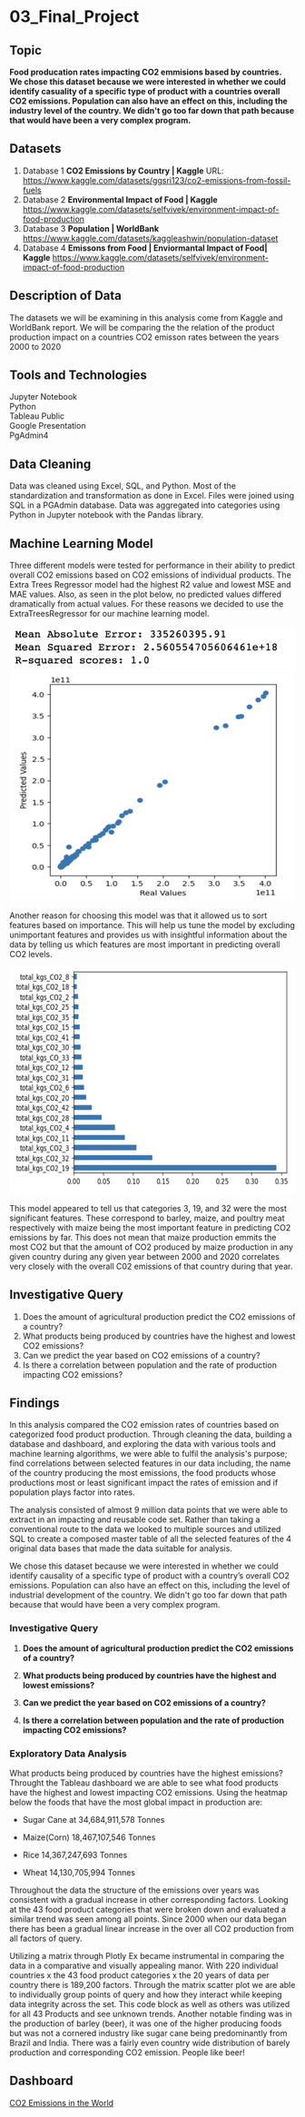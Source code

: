 # 03_Final_Project

## Topic
**Food producation rates impacting CO2 emmisions based by countries.  We chose this dataset because we were interested in whether we could identify casuality of a specific type of product with a countries overall CO2 emissions.  Population can also have an effect on this, including the industry level of the country.  We didn't go too far down that path because that would have been a very complex program.**

## Datasets 

1. Database 1 **CO2 Emissions by Country | Kaggle** URL: <https://www.kaggle.com/datasets/ggsri123/co2-emissions-from-fossil-fuels>
2. Database 2 **Environmental Impact of Food | Kaggle** <https://www.kaggle.com/datasets/selfvivek/environment-impact-of-food-production>
3. Database 3 **Population | WorldBank** <https://www.kaggle.com/datasets/kaggleashwin/population-dataset>
4. Database 4 **Emissons from Food | Enviormantal Impact of Food| Kaggle** <https://www.kaggle.com/datasets/selfvivek/environment-impact-of-food-production>



## Description of Data
The datasets we will be examining in this analysis come from Kaggle and WorldBank report. We will be comparing the the relation of the product production impact on a countries CO2 emisson rates between the years 2000 to 2020



## Tools and Technologies 

Jupyter Notebook<br>
Python<br>
Tableau Public<br>
Google Presentation<br>
PgAdmin4

## Data Cleaning
Data was cleaned using Excel, SQL, and Python. Most of the standardization and transformation as done in Excel. Files were joined using SQL in a PGAdmin database. Data was aggregated into categories using Python in Jupyter notebook with the Pandas library.

## Machine Learning Model
Three different models were tested for performance in their ability to predict overall CO2 emissions based on CO2 emissions of individual products. The Extra Trees Regressor model had the highest R2 value and lowest MSE and MAE values. Also, as seen in the plot below, no predicted values differed dramatically from actual values. For these reasons we decided to use the ExtraTreesRegressor for our machine learning model. 

<img src="https://github.com/natehahn/03_Final_Project/blob/main/Images/ExtraTrees_PerformanceMetrics.png">

<img src="https://github.com/natehahn/03_Final_Project/blob/main/Images/ExtraTrees_TruevsPredicted.png" width="500" height="400">

Another reason for choosing this model was that it allowed us to sort features based on importance. This will help us tune the model by excluding unimportant features and provides us with insightful information about the data by telling us which features are most important in predicting overall CO2 levels. 

<img src="https://github.com/natehahn/03_Final_Project/blob/main/Images/ExtraTrees_FeatureImportance.png" width="650" height="400">

This model appeared to tell us that categories 3, 19, and 32 were the most significant features. These correspond to barley, maize, and poultry meat respectively with maize being the most important feature in predicting CO2 emissions by far. This does not mean that maize production emmits the most CO2 but that the amount of CO2 produced by maize production in any given country during any given year between 2000 and 2020 correlates very closely with the overall C02 emissions of that country during that year. 

## Investigative Query

1. Does the amount of agricultural production predict the CO2 emissions of a country?
2. What products being produced by countries have the highest and lowest CO2 emissions?
3. Can we predict the year based on CO2 emissions of a country?
4. Is there a correlation between population and the rate of production impacting CO2 emissions?

## Findings  
In this analysis compared the CO2 emission rates of countries based on categorized food product production. Through cleaning the data, building a database and dashboard, and exploring the data with various tools and machine learning algorithms, we were able to fulfil the analysis's purpose; find correlations between selected features in our data including, the name of the country producing the most emissions, the food products whose productions most or least significant impact the rates of emission and if population plays factor into rates. 

The analysis consisted of almost 9 million data points that we were able to extract in an impacting and reusable code set. Rather than taking a conventional route to the data we looked to multiple sources and utilized SQL to create a composed master table of all the selected features of the 4 original data bases that made the data suitable for analysis.  

We chose this dataset because we were interested in whether we could identify causality of a specific type of product with a country’s overall CO2 emissions. Population can also have an effect on this, including the level of industrial development of the country. We didn't go too far down that path because that would have been a very complex program.

### Investigative Query

1. **Does the amount of agricultural production predict the CO2 emissions of a country?**

2. **What products being produced by countries have the highest and lowest emissions?**

3. **Can we predict the year based on CO2 emissions of a country?**

4. **Is there a correlation between population and the rate of production impacting CO2 emissions?**

### Exploratory Data Analysis
What products being produced by countries have the highest emissions?
Throught the Tableau dashboard we are able to see what food products have the highest and lowest impacting CO2 emissions. Using the heatmap below the foods that have the most global impact in production are:

- Sugar Cane at 34,684,911,578 Tonnes

- Maize(Corn) 18,467,107,546 Tonnes

- Rice 14,367,247,693 Tonnes

- Wheat 14,130,705,994 Tonnes

Throughout the data the structure of the emissions over years was consistent with a gradual increase in other corresponding factors. Looking at the 43 food product categories that were broken down and evaluated a similar trend was seen among all points. Since 2000 when our data began there has been a gradual linear increase in the over all CO2 production from all factors of query.

Utilizing a matrix through Plotly Ex became instrumental in comparing the data in a comparative and visually appealing manor. With 220 individual countries x the 43 food product categories x the 20 years of data per country there is 189,200 factors. Through the matrix scatter plot we are able to individually group points of query and how they interact while keeping data integrity across the set. This code block as well as others was utilized for all 43 Products and see unknown trends. Another notable finding was in the production of barley (beer), it was one of the higher producing foods but was not a cornered industry like sugar cane being predominantly from Brazil and India. There was a fairly even country wide distribution of barely production and corresponding CO2 emission. People like beer!



## Dashboard 
[CO2 Emissions in the World](https://public.tableau.com/app/profile/nathan.hahn1273/viz/CO2Emission_16803796768950/CO2Emissions?publish=yes)



